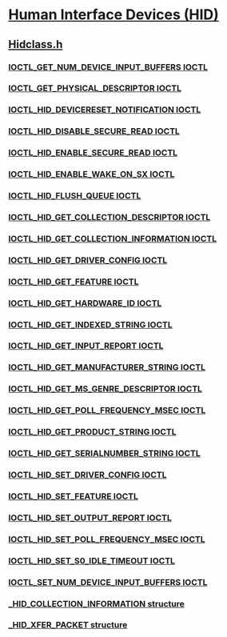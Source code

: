 # [Human Interface Devices (HID)](../_hid/index.md)
## [Hidclass.h](index.md)
### [IOCTL_GET_NUM_DEVICE_INPUT_BUFFERS IOCTL](../hidclass/ni-hidclass-ioctl_get_num_device_input_buffers.md)
### [IOCTL_GET_PHYSICAL_DESCRIPTOR IOCTL](../hidclass/ni-hidclass-ioctl_get_physical_descriptor.md)
### [IOCTL_HID_DEVICERESET_NOTIFICATION IOCTL](../hidclass/ni-hidclass-ioctl_hid_devicereset_notification.md)
### [IOCTL_HID_DISABLE_SECURE_READ IOCTL](../hidclass/ni-hidclass-ioctl_hid_disable_secure_read.md)
### [IOCTL_HID_ENABLE_SECURE_READ IOCTL](../hidclass/ni-hidclass-ioctl_hid_enable_secure_read.md)
### [IOCTL_HID_ENABLE_WAKE_ON_SX IOCTL](../hidclass/ni-hidclass-ioctl_hid_enable_wake_on_sx.md)
### [IOCTL_HID_FLUSH_QUEUE IOCTL](../hidclass/ni-hidclass-ioctl_hid_flush_queue.md)
### [IOCTL_HID_GET_COLLECTION_DESCRIPTOR IOCTL](../hidclass/ni-hidclass-ioctl_hid_get_collection_descriptor.md)
### [IOCTL_HID_GET_COLLECTION_INFORMATION IOCTL](../hidclass/ni-hidclass-ioctl_hid_get_collection_information.md)
### [IOCTL_HID_GET_DRIVER_CONFIG IOCTL](../hidclass/ni-hidclass-ioctl_hid_get_driver_config.md)
### [IOCTL_HID_GET_FEATURE IOCTL](../hidclass/ni-hidclass-ioctl_hid_get_feature.md)
### [IOCTL_HID_GET_HARDWARE_ID IOCTL](../hidclass/ni-hidclass-ioctl_hid_get_hardware_id.md)
### [IOCTL_HID_GET_INDEXED_STRING IOCTL](../hidclass/ni-hidclass-ioctl_hid_get_indexed_string.md)
### [IOCTL_HID_GET_INPUT_REPORT IOCTL](../hidclass/ni-hidclass-ioctl_hid_get_input_report.md)
### [IOCTL_HID_GET_MANUFACTURER_STRING IOCTL](../hidclass/ni-hidclass-ioctl_hid_get_manufacturer_string.md)
### [IOCTL_HID_GET_MS_GENRE_DESCRIPTOR IOCTL](../hidclass/ni-hidclass-ioctl_hid_get_ms_genre_descriptor.md)
### [IOCTL_HID_GET_POLL_FREQUENCY_MSEC IOCTL](../hidclass/ni-hidclass-ioctl_hid_get_poll_frequency_msec.md)
### [IOCTL_HID_GET_PRODUCT_STRING IOCTL](../hidclass/ni-hidclass-ioctl_hid_get_product_string.md)
### [IOCTL_HID_GET_SERIALNUMBER_STRING IOCTL](../hidclass/ni-hidclass-ioctl_hid_get_serialnumber_string.md)
### [IOCTL_HID_SET_DRIVER_CONFIG IOCTL](../hidclass/ni-hidclass-ioctl_hid_set_driver_config.md)
### [IOCTL_HID_SET_FEATURE IOCTL](../hidclass/ni-hidclass-ioctl_hid_set_feature.md)
### [IOCTL_HID_SET_OUTPUT_REPORT IOCTL](../hidclass/ni-hidclass-ioctl_hid_set_output_report.md)
### [IOCTL_HID_SET_POLL_FREQUENCY_MSEC IOCTL](../hidclass/ni-hidclass-ioctl_hid_set_poll_frequency_msec.md)
### [IOCTL_HID_SET_S0_IDLE_TIMEOUT IOCTL](../hidclass/ni-hidclass-ioctl_hid_set_s0_idle_timeout.md)
### [IOCTL_SET_NUM_DEVICE_INPUT_BUFFERS IOCTL](../hidclass/ni-hidclass-ioctl_set_num_device_input_buffers.md)
### [_HID_COLLECTION_INFORMATION structure](../hidclass/ns-hidclass-_hid_collection_information.md)
### [_HID_XFER_PACKET structure](../hidclass/ns-hidclass-_hid_xfer_packet.md)
